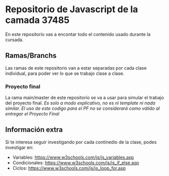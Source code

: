 # Repositorio de Javascript de la camada 37485

En este repositorio vas a encontar todo el contenido usado durante la cursada.

## Ramas/Branchs

Las ramas de este repositorio van a estar separadas por cada clase individual, para poder ver lo que se trabajo clase a clase.

### Proyecto final

La rama main/master de este repositorio se va a usar para simular el trabajo del proyecto final. *Es solo a modo explicativo, no es ni template ni nada similar. El uso de este codigo para el PF no se considerará como válido al entregar el Proyecto Final*


## Información extra

Si te interesa seguir investigando por cada continedio de la clase, podes investigar en:
* Variables: https://www.w3schools.com/js/js_variables.asp
* Condicionales: https://www.w3schools.com/js/js_if_else.asp
* Ciclos: https://www.w3schools.com/js/js_loop_for.asp
